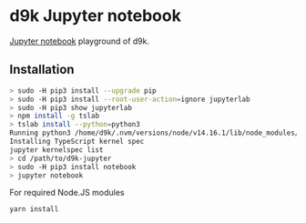 # d9k Jupyter notebook

[Jupyter notebook](https://jupyter.org/try-jupyter/retro/notebooks/?path=notebooks/Intro.ipynb) playground of d9k.

## Installation

```bash
> sudo -H pip3 install --upgrade pip
> sudo -H pip3 install --root-user-action=ignore jupyterlab
> sudo -H pip3 show jupyterlab
> npm install -g tslab
> tslab install --python=python3
Running python3 /home/d9k/.nvm/versions/node/v14.16.1/lib/node_modules/tslab/python/install.py --tslab=tslab
Installing TypeScript kernel spec
jupyter kernelspec list
> cd /path/to/d9k-jupyter
> sudo -H pip3 install notebook
> jupyter notebook
```

For required Node.JS modules

```bash
yarn install
```
